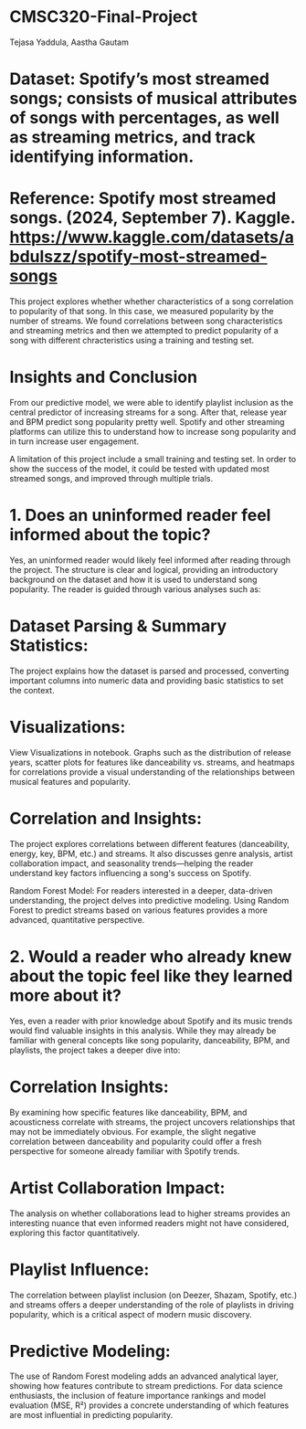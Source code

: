 # CMSC320-Final-Project
Tejasa Yaddula, Aastha Gautam

# Dataset: Spotify’s most streamed songs; consists of musical attributes of songs with percentages, as well as streaming metrics, and track identifying information.
# Reference: Spotify most streamed songs. (2024, September 7). Kaggle. https://www.kaggle.com/datasets/abdulszz/spotify-most-streamed-songs

This project explores whether whether characteristics of a song correlation to popularity of that song. In this case, we measured popularity by the number of streams. We found correlations between song characteristics and streaming metrics and then we attempted to predict popularity of a song with different chracteristics using a training and testing set. 

# Insights and Conclusion
From our predictive model, we were able to identify playlist inclusion as the central predictor of increasing streams for a song. After that, release year and BPM predict song popularity pretty well. Spotify and other streaming platforms can utilize this to understand how to increase song popularity and in turn increase user engagement.

A limitation of this project include a small training and testing set. In order to show the success of the model, it could be tested with updated most streamed songs, and improved through multiple trials.

# 1. Does an uninformed reader feel informed about the topic?
Yes, an uninformed reader would likely feel informed after reading through the project. The structure is clear and logical, providing an introductory background on the dataset and how it is used to understand song popularity. The reader is guided through various analyses such as:

# Dataset Parsing & Summary Statistics: 

The project explains how the dataset is parsed and processed, converting important columns into numeric data and providing basic statistics to set the context.

# Visualizations: 

View Visualizations in notebook. Graphs such as the distribution of release years, scatter plots for features like danceability vs. streams, and heatmaps for correlations provide a visual understanding of the relationships between musical features and popularity.

# Correlation and Insights: 

The project explores correlations between different features (danceability, energy, key, BPM, etc.) and streams. It also discusses genre analysis, artist collaboration impact, and seasonality trends—helping the reader understand key factors influencing a song's success on Spotify.

Random Forest Model: For readers interested in a deeper, data-driven understanding, the project delves into predictive modeling. Using Random Forest to predict streams based on various features provides a more advanced, quantitative perspective.

# 2. Would a reader who already knew about the topic feel like they learned more about it?
Yes, even a reader with prior knowledge about Spotify and its music trends would find valuable insights in this analysis. While they may already be familiar with general concepts like song popularity, danceability, BPM, and playlists, the project takes a deeper dive into:

# Correlation Insights: 
By examining how specific features like danceability, BPM, and acousticness correlate with streams, the project uncovers relationships that may not be immediately obvious. For example, the slight negative correlation between danceability and popularity could offer a fresh perspective for someone already familiar with Spotify trends.

# Artist Collaboration Impact: 
The analysis on whether collaborations lead to higher streams provides an interesting nuance that even informed readers might not have considered, exploring this factor quantitatively.

# Playlist Influence: 
The correlation between playlist inclusion (on Deezer, Shazam, Spotify, etc.) and streams offers a deeper understanding of the role of playlists in driving popularity, which is a critical aspect of modern music discovery.

# Predictive Modeling: 
The use of Random Forest modeling adds an advanced analytical layer, showing how features contribute to stream predictions. For data science enthusiasts, the inclusion of feature importance rankings and model evaluation (MSE, R²) provides a concrete understanding of which features are most influential in predicting popularity.
